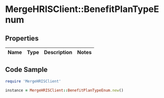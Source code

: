 # MergeHRISClient::BenefitPlanTypeEnum

## Properties

Name | Type | Description | Notes
------------ | ------------- | ------------- | -------------

## Code Sample

```ruby
require 'MergeHRISClient'

instance = MergeHRISClient::BenefitPlanTypeEnum.new()
```


